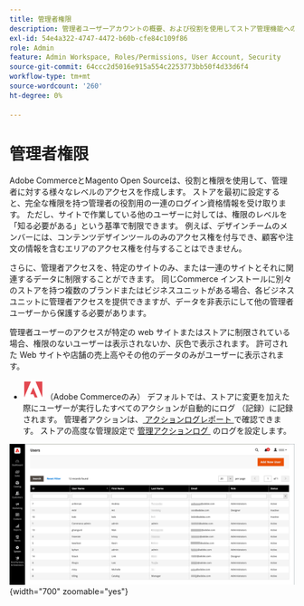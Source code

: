 ```yaml
---
title: 管理者権限
description: 管理者ユーザーアカウントの概要、および役割を使用してストア管理機能へのアクセス権を付与する方法について説明します。
exl-id: 54e4a322-4747-4472-b60b-cfe84c109f86
role: Admin
feature: Admin Workspace, Roles/Permissions, User Account, Security
source-git-commit: 64ccc2d5016e915a554c2253773bb50f4d33d6f4
workflow-type: tm+mt
source-wordcount: '260'
ht-degree: 0%

---
```


# 管理者権限

Adobe CommerceとMagento Open Sourceは、役割と権限を使用して、管理者に対する様々なレベルのアクセスを作成します。 ストアを最初に設定すると、完全な権限を持つ管理者の役割用の一連のログイン資格情報を受け取ります。 ただし、サイトで作業している他のユーザーに対しては、権限のレベルを「知る必要がある」という基準で制限できます。 例えば、デザインチームのメンバーには、コンテンツデザインツールのみのアクセス権を付与でき、顧客や注文の情報を含むエリアのアクセス権を付与することはできません。

さらに、管理者アクセスを、特定のサイトのみ、または一連のサイトとそれに関連するデータに制限することができます。 同じCommerce インストールに別々のストアを持つ複数のブランドまたはビジネスユニットがある場合、各ビジネスユニットに管理者アクセスを提供できますが、データを非表示にして他の管理者ユーザーから保護する必要があります。

管理者ユーザーのアクセスが特定の web サイトまたはストアに制限されている場合、権限のないユーザーは表示されないか、灰色で表示されます。 許可された Web サイトや店舗の売上高やその他のデータのみがユーザーに表示されます。

- ![Adobe Commerce](../assets/adobe-logo.svg) （Adobe Commerceのみ） デフォルトでは、ストアに変更を加えた際にユーザーが実行したすべてのアクションが自動的にログ （記録）に記録されます。 管理者アクションは、[&#x200B; アクションログレポート &#x200B;](action-log-report.md) で確認できます。 ストアの高度な管理設定で [&#x200B; 管理アクションログ &#x200B;](action-log.md) のログを設定します。

![&#x200B; 管理者 – すべてのユーザーアカウント &#x200B;](./assets/users-all.png){width="700" zoomable="yes"}
